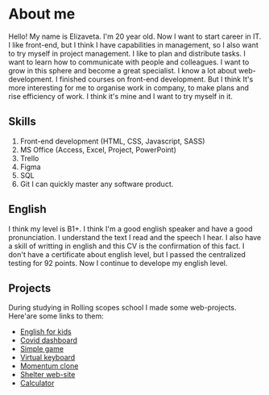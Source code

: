 # About me
Hello! My name is Elizaveta. I'm 20 year old. Now I want to start career in IT. I like front-end, but I think I have capabilities in management, so I also want to try myself in project management.
I like to plan and distribute tasks. I want to learn how to communicate with people and colleagues. I want to grow in this sphere and become a great specialist.
I know a lot about web-development. I finished courses on front-end development. But I think It's more interesting for me to organise work in company, to make plans and rise efficiency of work. I think it's mine and I want to try myself in it.
## Skills
1. Front-end development (HTML, CSS, Javascript, SASS)
2. MS Office (Access, Excel, Project, PowerPoint)
3. Trello
4. Figma
5. SQL
6. Git
I can quickly master any software product.
## English
I think my level is B1+. I think I'm a good english speaker and have a good pronunciation. I understand the text I read and the speech I hear. I also have a skill of writting in english and this CV is the confirmation of this fact. I don't have a certificate about english level, but I passed the centralized testing for 92 points. Now I continue to develope my english level.
## Projects
During studying in Rolling scopes school I made some web-projects. Here'are some links to them: 
* [English for kids](https://rolling-scopes-school.github.io/elizavetapanasiuk-JS2020Q3/english-for-kids/)
* [Covid dashboard](https://rolling-scopes-school.github.io/elizavetapanasiuk-JS2020Q3/covid-dashboard/)
* [Simple game](https://rolling-scopes-school.github.io/elizavetapanasiuk-JS2020Q3/gem-puzzle/)
* [Virtual keyboard](https://rolling-scopes-school.github.io/elizavetapanasiuk-JS2020Q3/virtual-keyboard/)
* [Momentum clone](https://rolling-scopes-school.github.io/elizavetapanasiuk-JS2020Q3/momentum/)
* [Shelter web-site](https://rolling-scopes-school.github.io/elizavetapanasiuk-JS2020Q3/shelter/pages/main/main.html)
* [Calculator](https://rolling-scopes-school.github.io/elizavetapanasiuk-JS2020Q3/calculator/)

